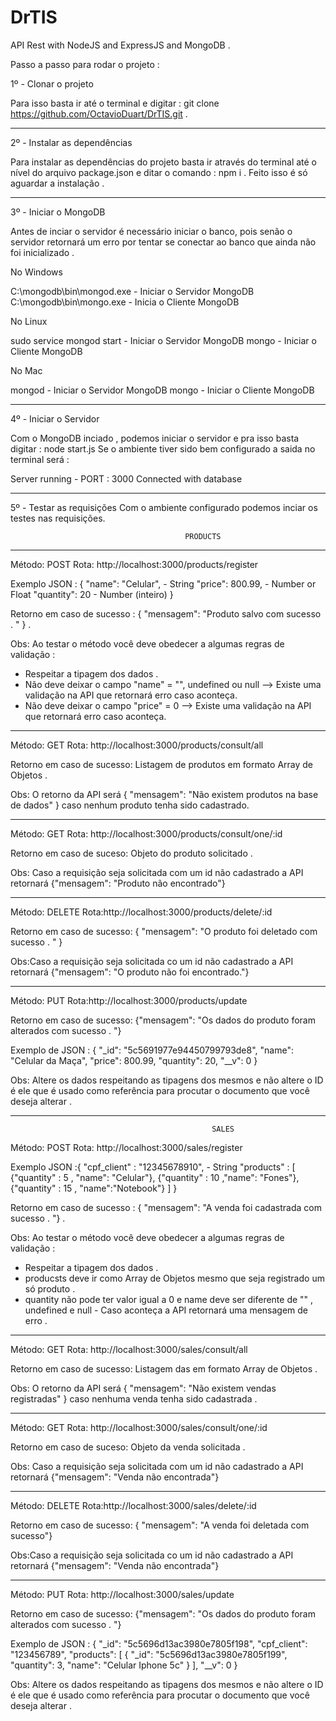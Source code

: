 # DrTIS
API Rest with NodeJS and ExpressJS and MongoDB .


Passo a passo para rodar o projeto :

1º - Clonar o projeto 

Para isso basta ir até o terminal e digitar : git clone https://github.com/OctavioDuart/DrTIS.git . 
_____________________________________________________________________________________________________________________________

2º - Instalar as dependências

Para instalar as dependências do projeto basta ir através do terminal até o nível do arquivo package.json e ditar o comando : npm i . Feito isso é só aguardar a instalação . 
_____________________________________________________________________________________________________________________________

3º - Iniciar o MongoDB 

Antes de inciar o servidor é necessário iniciar o banco, pois senão o servidor retornará um erro por tentar se conectar ao banco que ainda não foi inicializado . 

No Windows

C:\mongodb\bin\mongod.exe  - Iniciar o Servidor MongoDB
C:\mongodb\bin\mongo.exe   - Inicia  o Cliente  MongoDB

No Linux 

sudo service mongod start - Iniciar o Servidor MongoDB
mongo                     - Iniciar o Cliente  MongoDB      


No Mac 

mongod   - Iniciar o Servidor MongoDB
mongo    - Iniciar o Cliente  MongoDB  
_____________________________________________________________________________________________________________________________

4º - Iniciar o Servidor 

Com o MongoDB inciado , podemos iniciar o servidor e pra isso basta digitar :  node start.js 
Se o ambiente tiver sido bem configurado  a saida no terminal será : 

Server running -  PORT :  3000
Connected with database

_____________________________________________________________________________________________________________________________

5º - Testar as requisições 
Com o ambiente configurado podemos inciar os testes nas requisições.
                        
                                           PRODUCTS
-----------------------------------------------------------------------------------------------------------------------------

Método: POST      Rota: http://localhost:3000/products/register

Exemplo JSON : {
                  "name": "Celular", - String
                  "price": 800.99,   - Number or Float
                  "quantity": 20     - Number (inteiro) 
               }

Retorno em caso de sucesso : { "mensagem": "Produto salvo com sucesso . " } . 

Obs: Ao testar o método você deve obedecer a algumas regras de validação :

- Respeitar a tipagem dos dados .
- Não deve deixar o campo "name"  = "", undefined ou null --> Existe uma validação na API que retornará erro caso aconteça. 
- Não deve deixar o campo "price" = 0                     --> Existe uma validação na API que retornará erro caso aconteça.

-----------------------------------------------------------------------------------------------------------------------------

Método: GET      Rota: http://localhost:3000/products/consult/all

Retorno em caso de sucesso: Listagem de produtos em formato Array de Objetos .

Obs: O retorno da API será { "mensagem": "Não existem produtos na base de dados" } caso nenhum produto tenha sido cadastrado.

-----------------------------------------------------------------------------------------------------------------------------

Método: GET  Rota: http://localhost:3000/products/consult/one/:id

Retorno em caso de suceso: Objeto do produto solicitado . 

Obs: Caso a requisição seja solicitada com um id não cadastrado a API retornará {"mensagem": "Produto não encontrado"} 

----------------------------------------------------------------------------------------------------------------------------
 
 Método: DELETE Rota:http://localhost:3000/products/delete/:id
 
 Retorno em caso de sucesso: { "mensagem": "O produto foi deletado com sucesso . " }

 Obs:Caso a requisição seja solicitada co um id não cadastrado a API retornará {"mensagem": "O produto não foi encontrado."}
 
----------------------------------------------------------------------------------------------------------------------------

Método: PUT  Rota:http://localhost:3000/products/update

Retorno em caso de sucesso: {"mensagem": "Os dados do produto foram alterados com sucesso . "}

Exemplo de JSON :      {
                          "_id": "5c5691977e94450799793de8",
                          "name": "Celular da Maça",
                          "price": 800.99,
                          "quantity": 20,
                          "__v": 0
                       }

Obs: Altere os dados respeitando as tipagens dos mesmos e não altere o ID é ele que é usado como referência para procutar o documento que você deseja alterar . 

----------------------------------------------------------------------------------------------------------------------------

                                                 SALES
                                                 
Método: POST      Rota: http://localhost:3000/sales/register

Exemplo JSON :{
	        "cpf_client" : "12345678910", - String
	        "products" : [
		                {"quantity" : 5 , "name": "Celular"},
		                {"quantity" : 10 ,"name": "Fones"},
		                {"quantity" : 15 , "name":"Notebook"}
	                     ]
               }

Retorno em caso de sucesso : {  "mensagem": "A venda foi cadastrada com sucesso . "} . 

Obs: Ao testar o método você deve obedecer a algumas regras de validação :

- Respeitar a tipagem dos dados .
- producsts deve ir como Array de Objetos mesmo que seja registrado um só produto .  
- quantity não pode ter valor igual a 0 e name deve ser diferente de "" , undefined e null - Caso aconteça a API retornará uma mensagem de erro .

----------------------------------------------------------------------------------------------------------------------------
                                                
Método: GET  Rota: http://localhost:3000/sales/consult/all

Retorno em caso de sucesso: Listagem das em formato Array de Objetos .

Obs: O retorno da API será {  "mensagem": "Não existem vendas registradas" } caso nenhuma venda tenha sido cadastrada .

----------------------------------------------------------------------------------------------------------------------------

Método: GET  Rota: http://localhost:3000/sales/consult/one/:id

Retorno em caso de suceso: Objeto da venda solicitada . 

Obs: Caso a requisição seja solicitada com um id não cadastrado a API retornará {"mensagem": "Venda não encontrada"} 

----------------------------------------------------------------------------------------------------------------------------

 Método: DELETE  Rota:http://localhost:3000/sales/delete/:id
 
 Retorno em caso de sucesso: { "mensagem": "A venda foi deletada com sucesso"}

 Obs:Caso a requisição seja solicitada co um id não cadastrado a API retornará {"mensagem": "Venda não encontrada"}
 
 ---------------------------------------------------------------------------------------------------------------------------
 
 Método: PUT  Rota: http://localhost:3000/sales/update
 
 Retorno em caso de sucesso: {"mensagem": "Os dados do produto foram alterados com sucesso . "}

Exemplo de JSON :        {
                           "_id": "5c5696d13ac3980e7805f198",
                           "cpf_client": "123456789",
                           "products": [
                                          {
                                           "_id": "5c5696d13ac3980e7805f199",
                                           "quantity": 3,
                                           "name": "Celular Iphone 5c"
                                         }
                                     ],
                            "__v": 0
                       }

Obs: Altere os dados respeitando as tipagens dos mesmos e não altere o ID é ele que é usado como referência para procutar o documento que você deseja alterar . 

